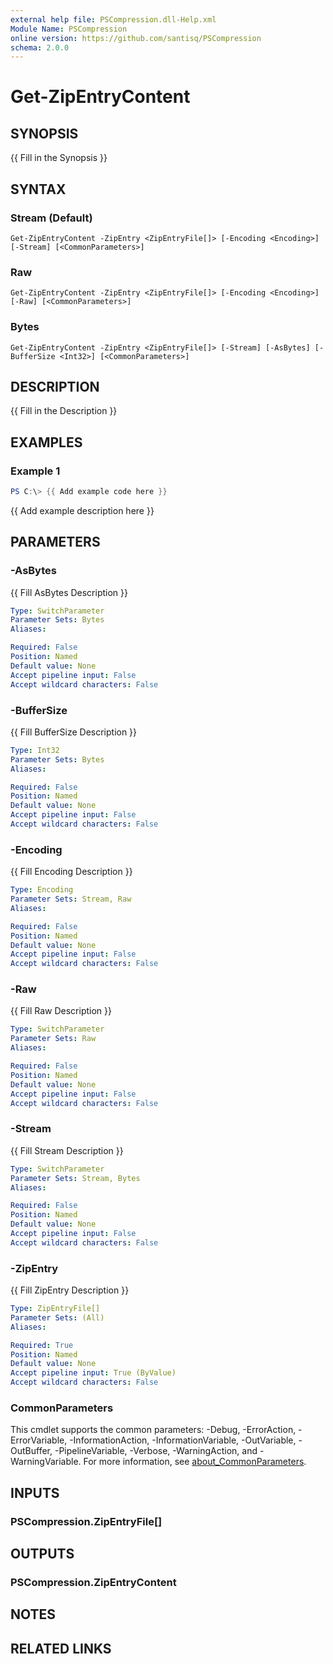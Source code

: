 ```yaml
---
external help file: PSCompression.dll-Help.xml
Module Name: PSCompression
online version: https://github.com/santisq/PSCompression
schema: 2.0.0
---
```


# Get-ZipEntryContent

## SYNOPSIS
{{ Fill in the Synopsis }}

## SYNTAX

### Stream (Default)
```
Get-ZipEntryContent -ZipEntry <ZipEntryFile[]> [-Encoding <Encoding>] [-Stream] [<CommonParameters>]
```

### Raw
```
Get-ZipEntryContent -ZipEntry <ZipEntryFile[]> [-Encoding <Encoding>] [-Raw] [<CommonParameters>]
```

### Bytes
```
Get-ZipEntryContent -ZipEntry <ZipEntryFile[]> [-Stream] [-AsBytes] [-BufferSize <Int32>] [<CommonParameters>]
```

## DESCRIPTION
{{ Fill in the Description }}

## EXAMPLES

### Example 1
```powershell
PS C:\> {{ Add example code here }}
```

{{ Add example description here }}

## PARAMETERS

### -AsBytes
{{ Fill AsBytes Description }}

```yaml
Type: SwitchParameter
Parameter Sets: Bytes
Aliases:

Required: False
Position: Named
Default value: None
Accept pipeline input: False
Accept wildcard characters: False
```

### -BufferSize
{{ Fill BufferSize Description }}

```yaml
Type: Int32
Parameter Sets: Bytes
Aliases:

Required: False
Position: Named
Default value: None
Accept pipeline input: False
Accept wildcard characters: False
```

### -Encoding
{{ Fill Encoding Description }}

```yaml
Type: Encoding
Parameter Sets: Stream, Raw
Aliases:

Required: False
Position: Named
Default value: None
Accept pipeline input: False
Accept wildcard characters: False
```

### -Raw
{{ Fill Raw Description }}

```yaml
Type: SwitchParameter
Parameter Sets: Raw
Aliases:

Required: False
Position: Named
Default value: None
Accept pipeline input: False
Accept wildcard characters: False
```

### -Stream
{{ Fill Stream Description }}

```yaml
Type: SwitchParameter
Parameter Sets: Stream, Bytes
Aliases:

Required: False
Position: Named
Default value: None
Accept pipeline input: False
Accept wildcard characters: False
```

### -ZipEntry
{{ Fill ZipEntry Description }}

```yaml
Type: ZipEntryFile[]
Parameter Sets: (All)
Aliases:

Required: True
Position: Named
Default value: None
Accept pipeline input: True (ByValue)
Accept wildcard characters: False
```

### CommonParameters
This cmdlet supports the common parameters: -Debug, -ErrorAction, -ErrorVariable, -InformationAction, -InformationVariable, -OutVariable, -OutBuffer, -PipelineVariable, -Verbose, -WarningAction, and -WarningVariable. For more information, see [about_CommonParameters](http://go.microsoft.com/fwlink/?LinkID=113216).

## INPUTS

### PSCompression.ZipEntryFile[]

## OUTPUTS

### PSCompression.ZipEntryContent

## NOTES

## RELATED LINKS
